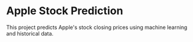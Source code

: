 # Apple Stock Prediction

This project predicts Apple's stock closing prices using machine learning and historical data.

